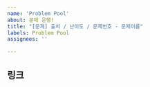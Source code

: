 ```yaml
---
name: 'Problem Pool'
about: 문제 은행!
title: "[문제] 출처 / 난이도 / 문제번호 - 문제이름"
labels: Problem Pool
assignees: ''

---
```


<!-- 타이틀의 [출처, 난이도, 문제번호 - 문제이름] 영역을 알맞게 수정해주세요 -->
## 링크
<!-- 문제로 이동할 수 있는 링크를 작성해주세요 -->

<!-- ## 비고 -->
<!-- 추가적인 논의, 정보 제공이 필요하다면 작성해주세요  -->
